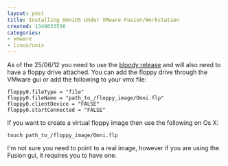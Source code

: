 ```yaml
---
layout: post
title: Installing OmniOS Under VMware Fusion/Workstation
created: 1340633556
categories:
- vmware
- linux/unix
---
```

As of the 25/06/12 you need to use the <a href="http://omnios.omniti.com/wiki.php/Installation">bloody release</a> and will also need to have a floppy drive attached. You can add the floppy drive through the VMware gui or add the following to your vmx file:

    floppy0.fileType = "file"
    floppy0.fileName = "path_to_/floppy_image/Omni.flp"
    floppy0.clientDevice = "FALSE"
    floppy0.startConnected = "FALSE"

If you want to create a virtual floppy image then use the following on Os X:

`touch path_to_/floppy_image/Omni.flp`

I'm not sure you need to point to a real image, however if you are using the Fusion gui, it requires you to have one.
